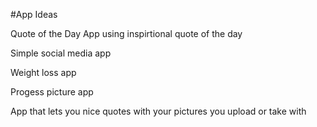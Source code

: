 #App Ideas

Quote of the Day App using inspirtional quote of the day

Simple social media app

Weight loss app

Progess picture app

App that lets you nice quotes with your pictures you upload or take with 